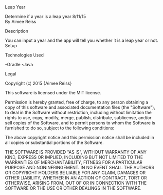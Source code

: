 Leap Year


Determine if a year is a leap year 8/11/15 <br>
By Aimee Reiss


Description<br>

You can input a year and the app will tell you whether it is a leap year or not.
Setup


Technologies Used<br>

-Gradle
-Java


Legal

Copyright (c) 2015 {Aimee Reiss}

This software is licensed under the MIT license.

Permission is hereby granted, free of charge, to any person obtaining a copy of this software and associated documentation files (the "Software"), to deal in the Software without restriction, including without limitation the rights to use, copy, modify, merge, publish, distribute, sublicense, and/or sell copies of the Software, and to permit persons to whom the Software is furnished to do so, subject to the following conditions:

The above copyright notice and this permission notice shall be included in all copies or substantial portions of the Software.

THE SOFTWARE IS PROVIDED "AS IS", WITHOUT WARRANTY OF ANY KIND, EXPRESS OR IMPLIED, INCLUDING BUT NOT LIMITED TO THE WARRANTIES OF MERCHANTABILITY, FITNESS FOR A PARTICULAR PURPOSE AND NONINFRINGEMENT. IN NO EVENT SHALL THE AUTHORS OR COPYRIGHT HOLDERS BE LIABLE FOR ANY CLAIM, DAMAGES OR OTHER LIABILITY, WHETHER IN AN ACTION OF CONTRACT, TORT OR OTHERWISE, ARISING FROM, OUT OF OR IN CONNECTION WITH THE SOFTWARE OR THE USE OR OTHER DEALINGS IN THE SOFTWARE.
